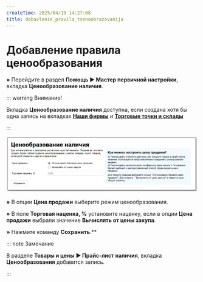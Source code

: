 ```yaml
---
createTime: 2025/04/19 14:27:08
title: dobavlenie_pravila_tsenoobrazovanija
---
```

# Добавление правила ценообразования

**»** Перейдите в раздел **Помощь ► Мастер первичной настройки**, вкладка **Ценообразование наличия**.

::: warning Внимание!

Вкладка **Ценообразование наличия** доступна, если создана хотя бы одна запись на вкладках [**Наши фирмы**](./dobavlenie_kartochki_vashej_firmy.md) и [**Торговые точки и склады**](./dobavlenie_torgovoj_tochki_i_sklada.md) 

:::

![](../../assets/guide/Aspose.Words.6f13226c-9016-4dda-be57-653ed66d987a.104.png)

**»** В опции **Цена продажи** выберите режим ценообразования.

**»** В поле **Торговая наценка, %** установите наценку, если в опции **Цена продажи** выбрали значение **Вычислять от цены закупа**.

**»** Нажмите команду **Сохранить**.** 

::: note Замечание

В разделе **Товары и цены** **► Прайс-лист наличия**, вкладка **Ценообразования** добавится запись.

:::